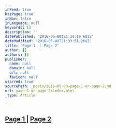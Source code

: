 ```yaml
---
inFeed: true
hasPage: true
inNav: false
inLanguage: null
keywords: []
description: ''
datePublished: '2016-05-08T21:34:19.681Z'
dateModified: '2016-05-08T21:33:51.200Z'
title: 'Page 1  | Page 2'
author: []
authors: []
publisher:
  name: null
  domain: null
  url: null
  favicon: null
starred: true
sourcePath: _posts/2016-05-08-page-1-or-page-2.md
url: page-1-or-page-2/index.html
_type: Article

---
```

## [Page 1 ][0] | [Page 2][1]

[0]: http://lexiconic.io/page-1-title/
[1]: http://lexiconic.io/page-2-title/
